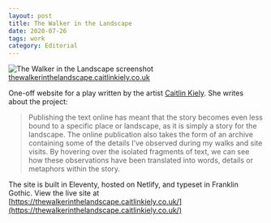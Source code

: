 ```yaml
---
layout: post
title: The Walker in the Landscape
date: 2020-07-26
tags: work
category: Editorial
---
```


![The Walker in the Landscape screenshot](/assets/walker.png)
[thewalkerinthelandscape.caitlinkiely.co.uk](https://thewalkerinthelandscape.online/)

One-off website for a play written by the artist [Caitlin Kiely](https://www.caitlinpatriciakiely.co.uk/). She writes about the project:

> Publishing the text online has meant that the story becomes even less bound to a specific place or landscape, as it is simply a story for the landscape. The online publication also takes the form of an archive containing some of the details I’ve observed during my walks and site visits. By hovering over the isolated fragments of text, we can see how these observations have been translated into words, details or metaphors within the story.

The site is built in Eleventy, hosted on Netlify, and typeset in Franklin Gothic. View the live site at [https://thewalkerinthelandscape.caitlinkiely.co.uk/](https://thewalkerinthelandscape.caitlinkiely.co.uk/)